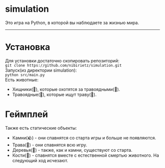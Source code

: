 # simulation

Это игра на Python, в которой вы наблюдаете за жизнью мира.

---

# Установка

Для установки достаточно скопировать репозиторий: \
```git clone https://github.com/nibirietz/simulation.git``` \
Запуск(из директории simulation): \
```python src/main.py``` \
Есть животные:

- Хищники(🐺), которые охотятся за травоядными(🐇).
- Травоядные(🐇), которые ищут траву(🌱).

# Геймплей

Также есть статические объекты:

- Камни(🪨) - они спавнятся со старта игры и больше не появляются.
- Трава(🌱) - они спавнятся всю игру.
- Деревья(🌳) - также, как и камни, существуют со старта.
- Кости(🦴) - спавнятся вместе с естественной смертью животного. На следующий ход исчезают.